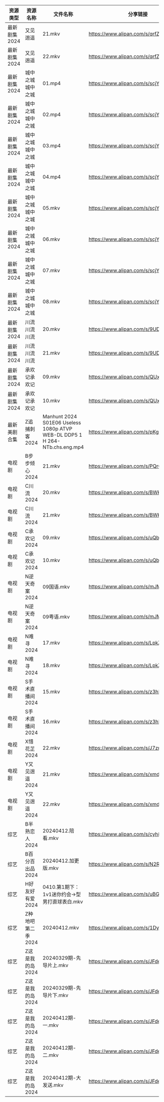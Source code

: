 | 资源类型     | 资源名称        | 文件名称                                                                       | 分享链接                                 | 更新时间                |
| -------- | ----------- | -------------------------------------------------------------------------- | ------------------------------------ | ------------------- |
| 最新剧集2024 | 又见逍遥        | 21.mkv                                                                     | https://www.alipan.com/s/qrfZodP22kW | 2024-04-12 20:09:47 |
| 最新剧集2024 | 又见逍遥        | 22.mkv                                                                     | https://www.alipan.com/s/qrfZodP22kW | 2024-04-12 20:09:47 |
| 最新剧集2024 | 城中之城城中之城    | 01.mp4                                                                     | https://www.alipan.com/s/scjYHcw12HE | 2024-04-12 18:04:07 |
| 最新剧集2024 | 城中之城城中之城    | 02.mp4                                                                     | https://www.alipan.com/s/scjYHcw12HE | 2024-04-12 18:04:07 |
| 最新剧集2024 | 城中之城城中之城    | 03.mp4                                                                     | https://www.alipan.com/s/scjYHcw12HE | 2024-04-12 18:04:07 |
| 最新剧集2024 | 城中之城城中之城    | 04.mp4                                                                     | https://www.alipan.com/s/scjYHcw12HE | 2024-04-12 18:04:06 |
| 最新剧集2024 | 城中之城城中之城    | 05.mkv                                                                     | https://www.alipan.com/s/scjYHcw12HE | 2024-04-12 18:04:06 |
| 最新剧集2024 | 城中之城城中之城    | 06.mkv                                                                     | https://www.alipan.com/s/scjYHcw12HE | 2024-04-12 18:04:06 |
| 最新剧集2024 | 城中之城城中之城    | 07.mkv                                                                     | https://www.alipan.com/s/scjYHcw12HE | 2024-04-12 18:04:06 |
| 最新剧集2024 | 城中之城城中之城    | 08.mkv                                                                     | https://www.alipan.com/s/scjYHcw12HE | 2024-04-12 18:04:06 |
| 最新剧集2024 | 川流川流川流      | 20.mkv                                                                     | https://www.alipan.com/s/9UD2QRyWdTU | 2024-04-12 00:07:36 |
| 最新剧集2024 | 川流川流川流      | 21.mkv                                                                     | https://www.alipan.com/s/9UD2QRyWdTU | 2024-04-12 00:07:35 |
| 最新剧集2024 | 承欢记承欢记      | 09.mkv                                                                     | https://www.alipan.com/s/QUxP6yLfnY8 | 2024-04-12 20:09:53 |
| 最新剧集2024 | 承欢记承欢记      | 10.mkv                                                                     | https://www.alipan.com/s/QUxP6yLfnY8 | 2024-04-12 20:09:53 |
| 最新美剧合集   | Z追捕刺客2024   | Manhunt 2024 S01E06 Useless 1080p ATVP WEB-DL DDP5 1 H 264-NTb.chs.eng.mp4 | https://www.alipan.com/s/pKgh4oZhx3t | 2024-04-12 18:12:55 |
| 电视剧      | B步步倾心2024   | 21.mkv                                                                     | https://www.alipan.com/s/PQr6VqXP1pv | 2024-04-12 18:12:08 |
| 电视剧      | C川流2024     | 20.mkv                                                                     | https://www.alipan.com/s/BWKk8kn6ZqK | 2024-04-12 00:05:13 |
| 电视剧      | C川流2024     | 21.mkv                                                                     | https://www.alipan.com/s/BWKk8kn6ZqK | 2024-04-12 00:05:12 |
| 电视剧      | C承欢记2024    | 09.mkv                                                                     | https://www.alipan.com/s/uQbKsTaY49P | 2024-04-12 20:05:21 |
| 电视剧      | C承欢记2024    | 10.mkv                                                                     | https://www.alipan.com/s/uQbKsTaY49P | 2024-04-12 20:05:21 |
| 电视剧      | N逆天奇案2024   | 09国语.mkv                                                                   | https://www.alipan.com/s/mJMFp4HEXy4 | 2024-04-12 00:06:06 |
| 电视剧      | N逆天奇案2024   | 09粤语.mkv                                                                   | https://www.alipan.com/s/mJMFp4HEXy4 | 2024-04-12 00:06:06 |
| 电视剧      | N难寻2024     | 17.mkv                                                                     | https://www.alipan.com/s/LpkZvEaQ2AH | 2024-04-12 18:12:31 |
| 电视剧      | N难寻2024     | 18.mkv                                                                     | https://www.alipan.com/s/LpkZvEaQ2AH | 2024-04-12 18:12:31 |
| 电视剧      | S手术直播间2024  | 15.mkv                                                                     | https://www.alipan.com/s/z3hBSkEnoHj | 2024-04-12 18:12:35 |
| 电视剧      | S手术直播间2024  | 16.mkv                                                                     | https://www.alipan.com/s/z3hBSkEnoHj | 2024-04-12 18:12:34 |
| 电视剧      | X惜花芷2024    | 22.mkv                                                                     | https://www.alipan.com/s/J7zmSZZvrmn | 2024-04-12 18:12:38 |
| 电视剧      | Y又见逍遥2024   | 21.mkv                                                                     | https://www.alipan.com/s/xmduqmGsokz | 2024-04-12 18:12:50 |
| 电视剧      | Y又见逍遥2024   | 22.mkv                                                                     | https://www.alipan.com/s/xmduqmGsokz | 2024-04-12 18:12:49 |
| 综艺       | B半熟恋人2024   | 20240412.陪看.mkv                                                            | https://www.alipan.com/s/cyh8UPQtN4p | 2024-04-12 20:08:51 |
| 综艺       | B百分百出品2024  | 20240412.加更版.mkv                                                           | https://www.alipan.com/s/N2RcoMVTDZC | 2024-04-12 16:05:54 |
| 综艺       | H好友好有爱2024  | 0410.第1期下：1v1迷你约会→型男打直球表白.mkv                                              | https://www.alipan.com/s/uBGk49PACNT | 2024-04-12 07:08:03 |
| 综艺       | Z种地吧第二季2024 | 20240412.mkv                                                               | https://www.alipan.com/s/1DyAWe9bo96 | 2024-04-12 16:06:38 |
| 综艺       | Z这是我的岛2024  | 20240329期-先导片上.mkv                                                         | https://www.alipan.com/s/JFdekCSz12V | 2024-04-12 16:06:41 |
| 综艺       | Z这是我的岛2024  | 20240329期-先导片下.mkv                                                         | https://www.alipan.com/s/JFdekCSz12V | 2024-04-12 16:06:41 |
| 综艺       | Z这是我的岛2024  | 20240412期-一.mkv                                                            | https://www.alipan.com/s/JFdekCSz12V | 2024-04-12 16:06:41 |
| 综艺       | Z这是我的岛2024  | 20240412期-二.mkv                                                            | https://www.alipan.com/s/JFdekCSz12V | 2024-04-12 16:06:40 |
| 综艺       | Z这是我的岛2024  | 20240412期-大发送.mkv                                                          | https://www.alipan.com/s/JFdekCSz12V | 2024-04-12 16:06:40 |
